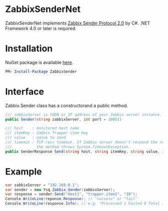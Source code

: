 # ZabbixSenderNet
ZabbixSenderNet implements [Zabbix Sender Protocol 2.0](https://www.zabbix.org/wiki/Docs/protocols/zabbix_sender/2.0) by C#. .NET Framework 4.0 or later is required.

# Installation

NuGet package is available [here](https://www.nuget.org/packages/ZabbixSender/).

```PowerShell
PM> Install-Package ZabbixSender
```

# Interface
Zabbix.Sender class has a constructorand a public method.
```C#
/// zabbixServer is FQDN or IP address of your Zabbix server instance. Default port is 10051.
public Sender(string zabbixServer, int port = 10051)

/// host    : monitored host name
/// itemKey : Zabbix Trapper item key
/// value   : value to send
/// timeout : TCP recv timeout. If Zabbix server doesn't respond the request, 
///           the method throws System.TimeoutException.
public SenderResponse Send(string host, string itemKey, string value, int timeout = 500)
```
# Example

```C#
var zabbixServer = "192.168.0.1";
var sender = new Ysq.Zabbix.Sender(zabbixServer);
var response = sender.Send("Host1", "trapper.item1", "10");
Console.WriteLine(reponse.Response); // "success" or "fail"
Console.WriteLine(response.Info); // e.g. "Processed 1 Failed 0 Total 1 Seconds spent 0.000253"
```
